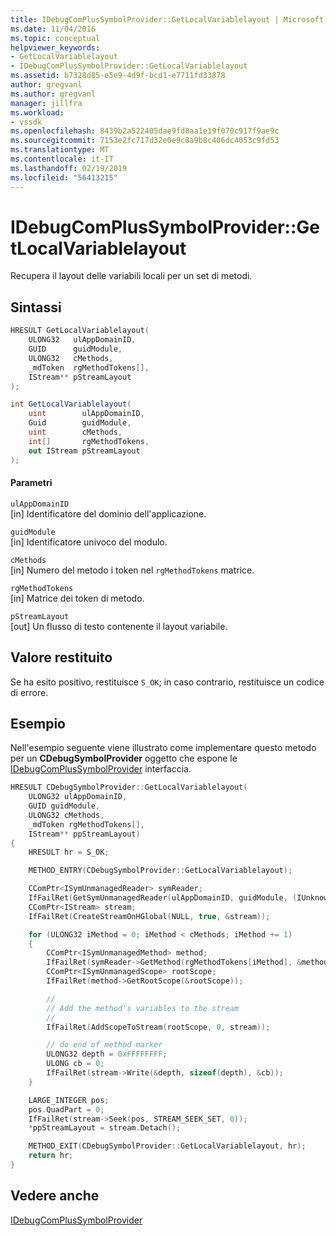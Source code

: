 ```yaml
---
title: IDebugComPlusSymbolProvider::GetLocalVariablelayout | Microsoft Docs
ms.date: 11/04/2016
ms.topic: conceptual
helpviewer_keywords:
- GetLocalVariablelayout
- IDebugComPlusSymbolProvider::GetLocalVariablelayout
ms.assetid: b7328d85-e5e9-4d9f-bcd1-e7711fd33878
author: gregvanl
ms.author: gregvanl
manager: jillfra
ms.workload:
- vssdk
ms.openlocfilehash: 8439b2a522405dae9fd8aa1e19f070c917f9ae9c
ms.sourcegitcommit: 7153e2fc717d32e0e9c8a9b8c406dc4053c9fd53
ms.translationtype: MT
ms.contentlocale: it-IT
ms.lasthandoff: 02/19/2019
ms.locfileid: "56413215"
---
```

# <a name="idebugcomplussymbolprovidergetlocalvariablelayout"></a>IDebugComPlusSymbolProvider::GetLocalVariablelayout
Recupera il layout delle variabili locali per un set di metodi.

## <a name="syntax"></a>Sintassi

```cpp
HRESULT GetLocalVariablelayout(
    ULONG32   ulAppDomainID,
    GUID      guidModule,
    ULONG32   cMethods,
    _mdToken  rgMethodTokens[],
    IStream** pStreamLayout
);
```

```csharp
int GetLocalVariablelayout(
    uint        ulAppDomainID,
    Guid        guidModule,
    uint        cMethods,
    int[]       rgMethodTokens,
    out IStream pStreamLayout
);
```

#### <a name="parameters"></a>Parametri
`ulAppDomainID`  
[in] Identificatore del dominio dell'applicazione.

`guidModule`  
[in] Identificatore univoco del modulo.

`cMethods`  
[in] Numero del metodo i token nel `rgMethodTokens` matrice.

`rgMethodTokens`  
[in] Matrice dei token di metodo.

`pStreamLayout`  
[out] Un flusso di testo contenente il layout variabile.

## <a name="return-value"></a>Valore restituito
Se ha esito positivo, restituisce `S_OK`; in caso contrario, restituisce un codice di errore.

## <a name="example"></a>Esempio
Nell'esempio seguente viene illustrato come implementare questo metodo per un **CDebugSymbolProvider** oggetto che espone le [IDebugComPlusSymbolProvider](../../../extensibility/debugger/reference/idebugcomplussymbolprovider.md) interfaccia.

```cpp
HRESULT CDebugSymbolProvider::GetLocalVariablelayout(
    ULONG32 ulAppDomainID,
    GUID guidModule,
    ULONG32 cMethods,
    _mdToken rgMethodTokens[],
    IStream** ppStreamLayout)
{
    HRESULT hr = S_OK;

    METHOD_ENTRY(CDebugSymbolProvider::GetLocalVariablelayout);

    CComPtr<ISymUnmanagedReader> symReader;
    IfFailRet(GetSymUnmanagedReader(ulAppDomainID, guidModule, (IUnknown **) &symReader));
    CComPtr<IStream> stream;
    IfFailRet(CreateStreamOnHGlobal(NULL, true, &stream));

    for (ULONG32 iMethod = 0; iMethod < cMethods; iMethod += 1)
    {
        CComPtr<ISymUnmanagedMethod> method;
        IfFailRet(symReader->GetMethod(rgMethodTokens[iMethod], &method));
        CComPtr<ISymUnmanagedScope> rootScope;
        IfFailRet(method->GetRootScope(&rootScope));

        //
        // Add the method's variables to the stream
        //
        IfFailRet(AddScopeToStream(rootScope, 0, stream));

        // do end of method marker
        ULONG32 depth = 0xFFFFFFFF;
        ULONG cb = 0;
        IfFailRet(stream->Write(&depth, sizeof(depth), &cb));
    }

    LARGE_INTEGER pos;
    pos.QuadPart = 0;
    IfFailRet(stream->Seek(pos, STREAM_SEEK_SET, 0));
    *ppStreamLayout = stream.Detach();

    METHOD_EXIT(CDebugSymbolProvider::GetLocalVariablelayout, hr);
    return hr;
}
```

## <a name="see-also"></a>Vedere anche
[IDebugComPlusSymbolProvider](../../../extensibility/debugger/reference/idebugcomplussymbolprovider.md)

